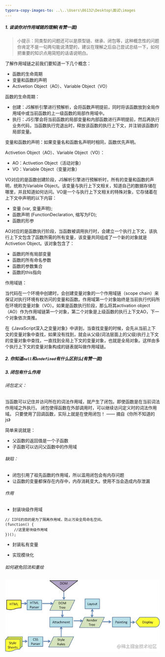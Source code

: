 ```yaml
---
typora-copy-images-to: ..\..\Users\86132\Desktop\面试\images
---
```


##### 1. 谈谈你对作用域链的理解(有赞一面)

> 小提示：同类型的问题还可以是原型链、继承、闭包等，这种概念性的问题你肯定不是一句两句能说清楚的，建议在理解之后自己尝试总结一下，如何把重要的知识点用简短的话语说明白。

了解作用域链之前我们要知道一下几个概念：

- 函数的生命周期
- 变量和函数的声明
- Activetion Object（AO）、Variable Object（VO）

函数的生命周期：

- 创建：JS解析引擎进行预解析，会将函数声明提前，同时将该函数放到全局作用域中或当前函数的上一级函数的局部作用域中。
- 执行：JS引擎会将当前函数的局部变量和内部函数进行声明提前，然后再执行业务代码，当函数执行完退出时，释放该函数的执行上下文，并注销该函数的局部变量。

变量和函数的声明：如果变量名和函数名声明时相同，函数优先声明。

Activetion Object（AO）、Variable Object（VO）：

- AO：Activetion Object（活动对象）
- VO：Variable Object（变量对象）

VO对应的是函数创建阶段，JS解析引擎进行预解析时，所有的变量和函数的声明，统称为Variable Object。该变量与执行上下文相关，知道自己的数据存储在哪里，并且知道如何访问。VO是一个与执行上下文相关的特殊对象，它存储着在上下文中声明的以下内容：

- 变量 (var, 变量声明);
- 函数声明 (FunctionDeclaration, 缩写为FD);
- 函数的形参

AO对应的是函数执行阶段，当函数被调用执行时，会建立一个执行上下文，该执行上下文包含了函数所需的所有变量，该变量共同组成了一个新的对象就是Activetion Object。该对象包含了：

- 函数的所有局部变量
- 函数的所有命名参数
- 函数的参数集合
- 函数的this指向

作用域链：

当代码在一个环境中创建时，会创建变量对象的一个作用域链（scope chain）来保证对执行环境有权访问的变量和函数。作用域第一个对象始终是当前执行代码所在环境的变量对象（VO）。如果是函数执行阶段，那么将其activation object（AO）作为作用域链第一个对象，第二个对象是上级函数的执行上下文AO，下一个对象依次类推。

在《JavaScript深入之变量对象》中讲到，当查找变量的时候，会先从当前上下文的变量对象中查找，如果没有找到，就会从父级(词法层面上的父级)执行上下文的变量对象中查找，一直找到全局上下文的变量对象，也就是全局对象。这样由多个执行上下文的变量对象构成的链表就叫做作用域链。



##### 2. 你知道`null`和`undefined`有什么区别么(有赞一面)

##### 3. 闭包有什么作用

###### 闭包定义：

当函数可以记住并访问所在的词法作用域，就产生了闭包。即使函数是在当前词法作用域之外执行。
闭包使得函数在外部调用时，可以继续访问定义时的词法作用域。
只要使用了回调函数，实际上就是在使用闭包！
—— 摘自《你所不知道的js》

简单来说就是：

- 父函数的返回值是一个子函数
- 子函数可以访问父函数中的作用域

###### 缺陷：

- 闭包引用了祖先函数的作用域，所以滥用闭包会有内存问题
- 让函数的变量都保存在内存中，内存消耗变大。使用不当会造成内存泄漏

###### 作用

- 封装块级作用域

```
// IIFE的目的是为了隔离作用域，防止污染全局命名空间。
(function() {
    //这里是块级作用域
})();
```

- 封装私有变量

- 实现模块化

###### 如何避免回流和重绘

![reflow](./images/reflow.awebp)